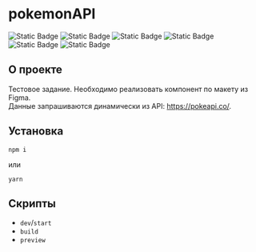 # pokemonAPI

![Static Badge](https://img.shields.io/badge/next-14-blue)
![Static Badge](https://img.shields.io/badge/typescript-^5.3.3-%234169E1)
![Static Badge](https://img.shields.io/badge/rtk-%5E1.8.1-%23ad52d1)
![Static Badge](https://img.shields.io/badge/axios-%5E1.7.2-%23671DDF)
![Static Badge](https://img.shields.io/badge/husky-%5E9.0.11-grey)
![Static Badge](https://img.shields.io/badge/prettier-3.2.5-%23F7BA3E)

## О проекте

Тестовое задание. Необходимо реализовать компонент по макету из Figma. <br>
Данные запрашиваются динамически из API: https://pokeapi.co/.

## Установка

```
npm i
```

или

```
yarn
```

## Скрипты

- `dev`/`start`
- `build`
- `preview`

